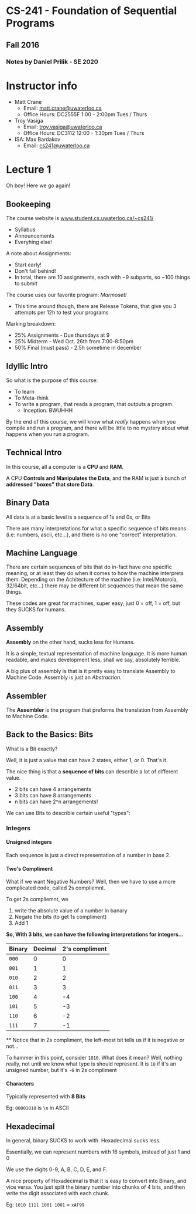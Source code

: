 # CS-241 - Foundation of Sequential Programs
## Fall 2016
### Notes by Daniel Prilik - SE 2020

# Instructor info
- Matt Crane
	- Email: matt.crane@uwaterloo.ca
	- Office Hours: DC2555F 1:00 - 2:00pm Tues / Thurs
- Troy Vasiga
	- Email: troy.vasiga@uwaterloo.ca
	- Office Hours: DC3112 12:00 - 1:30pm Tues / Thurs
- ISA: Max Bardakov 
    - Email: cs241@uwaterloo.ca

# Lecture 1

Oh boy! Here we go again!

## Bookeeping

The course website is www.student.cs.uwaterloo.ca/~cs241/
- Syllabus
- Announcements
- Everyhing else!

A note about Assignments:
- Start early!
- Don't fall behind!
- In total, there are 10 assignments, each with ~9 subparts, so ~100 things to submit

The course uses our favorite program: _Marmoset!_
- This time around though, there are Release Tokens, that give you 3 attempts per 12h to test your programs

Marking breakdown:
- 25% Assignments - Due thursdays at 9
- 25% Midterm - Wed Oct. 26th from 7:00-8:50pm
- 50% Final (must pass) - 2.5h sometime in december

## Idyllic Intro

So what is the purpose of this course:
- To learn
- To Meta-think
- To write a program, that reads a program, that outputs a program.
	- Inception. BWUHHH

By the end of this course, we will know what _really_ happens when you compile and run a program, and there will be little to no mystery about what happens when you run a program.

## Technical Intro

In this course, all a computer is a **CPU** and **RAM**.

A CPU **Controls and Manipulates the Data**, and the RAM is just a bunch of **addressed "boxes" that store Data**.

## Binary Data

All data is at a basic level is a sequence of 1s and 0s, or Bits

There are many interpretations for what a specific sequence of bits means (i.e: numbers, ascii, etc...), and there is no one "correct" interpretation.

## Machine Language

There are certain sequences of bits that do in-fact have one specific meaning, or at least they do when it comes to how the machine interprets them. Depending on the Achitecture of the machine (i.e: Intel/Motorola, 32/64bit, etc...) there may be different bit sequences that mean the same things.

These codes are great for machines, super easy, just 0 = off, 1 = off, but they SUCKS for humans.

## Assembly 

**Assembly** on the other hand, sucks less for Humans.

It is a simple, textual representation of machine language. It is more human readable, and makes development less, shall we say, absolutely terrible.

A big plus of assembly is that is it pretty easy to translate Assembly to Machine Code. Assembly is just an _Abstraction_.

## Assembler
The **Assembler** is the program that preforms the translation from Assembly to Machine Code. 

## Back to the Basics: Bits

What is a Bit exactly?

Well, it is just a value that can have 2 states, either 1, or 0. That's it.

The nice thing is that a **sequence of bits** can describle a lot of different value.
- 2 bits can have 4 arrangements
- 3 bits can have 8 arrangements
- n bits can have 2^n arrangements!

We can use Bits to describle certain useful "types":

### Integers

#### Unsigned integers
Each sequence is just a direct representation of a number in base 2.

#### Two's Compliment
What if we want Negative Numbers? Well, then we have to use a more complicated code, called 2s compliemnt.

To get 2s compliemnt, we
1. write the absolute value of a number in banary
2. Negate the bits (to get 1s compliment)
3. Add 1

**So, With 3 bits, we can have the following interpretations for integers...** 

Binary | Decimal | 2's compliment
-----|----- | ------
`000` | 0 | 0
`001` | 1 | 1
`010` | 2 | 2
`011` | 3 | 3 
`100` | 4 | -4
`101` | 5 | -3
`110` | 6 | -2
`111` | 7 | -1

** Notice that in 2s compliment, the left-most bit tells us if it is negative or not...

To hammer in this point, consider `1010`.
What does it mean?
Well, nothing really, not until we know what type is should represent.
It is `10` if it's an unsigned number, but it's `-6` in 2s compliment 

#### Characters
Typically represented with **8 Bits**

Eg: `00001010` is `\n` in ASCII

## Hexadecimal

In general, binary SUCKS to work with. Hexadecimal sucks less.

Essentially, we can represent numbers with 16 symbols, instead of just 1 and 0

We use the digits 0-9, A, B, C, D, E, and F.

A nice property of Hexadecimal is that it is easy to convert into Binary, and vice versa.
You just split the binary number into chunks of 4 bits, and then write the digit associated with each chunk.

Eg: `1010 1111 1001 1001` = `xAF99`